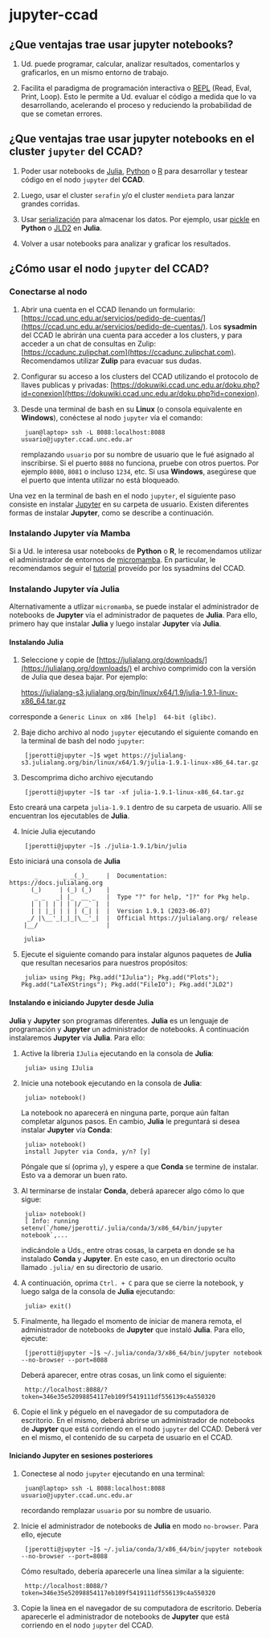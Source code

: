 # jupyter-ccad

## ¿Que ventajas trae usar **jupyter notebooks**?

1. Ud. puede programar, calcular, analizar resultados, comentarlos y graficarlos, en un mismo entorno de trabajo.

2. Facilita el paradigma de programación interactiva o [REPL](https://en.wikipedia.org/wiki/Read%E2%80%93eval%E2%80%93print_loop) (Read, Eval, Print, Loop). Esto le permite a Ud. evaluar el código a medida que lo va desarrollando, acelerando el proceso y reduciendo la probabilidad de que se cometan errores.

## ¿Que ventajas trae usar **jupyter notebooks** en el cluster `jupyter` del CCAD?

1. Poder usar notebooks de [Julia](https://julialang.org/), [Python](https://www.python.org/) o [R](https://www.r-project.org/) para desarrollar y testear código en el nodo `jupyter` del **CCAD**.

2. Luego, usar el cluster `serafin` y/o el cluster `mendieta` para lanzar grandes corridas.

3. Usar [serialización](https://es.wikipedia.org/wiki/Serializaci%C3%B3n) para almacenar los datos. Por ejemplo, usar [pickle](https://docs.python.org/3/library/pickle.html) en **Python** o [JLD2](https://github.com/JuliaIO/JLD2.jl) en **Julia**.

4. Volver a usar notebooks para analizar y graficar los resultados.

## ¿Cómo usar el nodo `jupyter` del CCAD?

### Conectarse al nodo

1. Abrir una cuenta en el CCAD llenando un formulario: [https://ccad.unc.edu.ar/servicios/pedido-de-cuentas/](https://ccad.unc.edu.ar/servicios/pedido-de-cuentas/). Los **sysadmin** del CCAD le abrirán una cuenta para acceder a los clusters, y para acceder a un chat de consultas en Zulip: [https://ccadunc.zulipchat.com](https://ccadunc.zulipchat.com). Recomendamos utilizar **Zulip** para evacuar sus dudas.

2. Configurar su acceso a los clusters del CCAD utilizando el protocolo de llaves publicas y privadas: [https://dokuwiki.ccad.unc.edu.ar/doku.php?id=conexion](https://dokuwiki.ccad.unc.edu.ar/doku.php?id=conexion).

3. Desde una terminal de bash en su **Linux** (o consola equivalente en **Windows**), conéctese al nodo `jupyter` vía el comando:

        juan@laptop> ssh -L 8088:localhost:8088 usuario@jupyter.ccad.unc.edu.ar
        
    remplazando `usuario` por su nombre de usuario que le fué asignado al inscribirse. Si el puerto `8088` no funciona, pruebe con otros puertos. Por ejemplo `8080`, `8081` o incluso `1234`, etc. Si usa **Windows**, asegúrese que el puerto que intenta utilizar no está bloqueado.

Una vez en la terminal de bash en el nodo `jupyter`, el siguiente paso consiste en instalar [Jupyter](https://jupyter.org/) en su carpeta de usuario. Existen diferentes formas de instalar **Jupyter**, como se describe a continuación.
  
### Instalando Jupyter vía Mamba
  
Si a Ud. le interesa usar notebooks de **Python** o **R**, le recomendamos utilizar el administrador de entornos de [micromamba](https://mamba.readthedocs.io/en/latest/user_guide/micromamba.html). En particular, le recomendamos seguir el [tutorial](https://gitlab.com/-/snippets/2527216) proveído por los sysadmins del CCAD.

### Instalando Jupyter vía Julia 

Alternativamente a utlizar `micromamba`, se puede instalar el administrador de notebooks de **Jupyter** vía el administrador de paquetes de **Julia**. Para ello, primero hay que instalar **Julia** y luego instalar **Jupyter** vía **Julia**.

#### Instalando Julia

1. Seleccione y copie de [https://julialang.org/downloads/](https://julialang.org/downloads/) el archivo comprimido con la versión de Julia que desea bajar. Por ejemplo:

    https://julialang-s3.julialang.org/bin/linux/x64/1.9/julia-1.9.1-linux-x86_64.tar.gz

corresponde a `Generic Linux on x86 [help] 	64-bit (glibc)`.

2. Baje dicho archivo al nodo `jupyter` ejecutando el siguiente comando en la terminal de bash del nodo `jupyter`:

        [jperotti@jupyter ~]$ wget https://julialang-s3.julialang.org/bin/linux/x64/1.9/julia-1.9.1-linux-x86_64.tar.gz

3. Descomprima dicho archivo ejecutando

        [jperotti@jupyter ~]$ tar -xf julia-1.9.1-linux-x86_64.tar.gz

Esto creará una carpeta `julia-1.9.1` dentro de su carpeta de usuario. Allí se encuentran los ejecutables de **Julia**.

4. Inicie Julia ejecutando

        [jperotti@jupyter ~]$ ./julia-1.9.1/bin/julia
    
Esto iniciará una consola de **Julia**

           _       _ _(_)_     |  Documentation: https://docs.julialang.org
          (_)     | (_) (_)    |
           _ _   _| |_  __ _   |  Type "?" for help, "]?" for Pkg help.
          | | | | | | |/ _` |  |
          | | |_| | | | (_| |  |  Version 1.9.1 (2023-06-07)
         _/ |\__'_|_|_|\__'_|  |  Official https://julialang.org/ release
        |__/                   |

        julia>
    
5. Ejecute el siguiente comando para instalar algunos paquetes de **Julia** que resultan necesarios para nuestros propósitos:

        julia> using Pkg; Pkg.add("IJulia"); Pkg.add("Plots"); Pkg.add("LaTeXStrings"); Pkg.add("FileIO"); Pkg.add("JLD2")
                
#### Instalando e iniciando Jupyter desde Julia

**Julia** y **Jupyter** son programas diferentes. **Julia** es un lenguaje de programación y **Jupyter** un administrador de notebooks. A continuación instalaremos **Jupyter** vía **Julia**. Para ello:
                
1. Active la libreria `IJulia` ejecutando en la consola de **Julia**:

        julia> using IJulia
        
2. Inicie una notebook ejecutando en la consola de **Julia**:        
        
        julia> notebook()
        
    La notebook no aparecerá en ninguna parte, porque aún faltan completar algunos pasos. En cambio, **Julia** le preguntará si desea instalar **Jupyter** vía **Conda**:
    
        julia> notebook()
        install Jupyter via Conda, y/n? [y]

    Póngale que sí (oprima `y`), y espere a que **Conda** se termine de instalar. Esto va a demorar un buen rato.

2. Al terminarse de instalar **Conda**, deberá aparecer algo cómo lo que sigue:

        julia> notebook()
        [ Info: running setenv(`/home/jperotti/.julia/conda/3/x86_64/bin/jupyter notebook`,...
        
   indicándole a Uds., entre otras cosas, la carpeta en donde se ha instalado **Conda** y **Jupyter**. En este caso, en un directorio oculto llamado `.julia/` en su directorio de usario.

3. A continuación, oprima `Ctrl. + C` para que se cierre la notebook, y luego salga de la consola de **Julia** ejecutando:

        julia> exit()
        
4. Finalmente, ha llegado el momento de iniciar de manera remota, el administrador de notebooks de **Jupyter** que instaló **Julia**. Para ello, ejecute:

        [jperotti@jupyter ~]$ ~/.julia/conda/3/x86_64/bin/jupyter notebook --no-browser --port=8088
        
   Deberá aparecer, entre otras cosas, un link como el siguiente:
   
        http://localhost:8088/?token=346e35e52098854117eb109f5419111df556139c4a550320

5. Copie el link y péguelo en el navegador de su computadora de escritorio. En el mismo, deberá abrirse un administrador de notebooks de **Jupyter** que está corriendo en el nodo `jupyter` del CCAD. Deberá ver en el mismo, el contenido de su carpeta de usuario en el CCAD.

#### Iniciando Jupyter en sesiones posteriores

1. Conectese al nodo `jupyter` ejecutando en una terminal:

        juan@laptop> ssh -L 8088:localhost:8088 usuario@jupyter.ccad.unc.edu.ar
        
    recordando remplazar `usuario` por su nombre de usuario.
   
2. Inicie el administrador de notebooks de **Julia** en modo `no-browser`. Para ello, ejecute

        [jperotti@jupyter ~]$ ~/.julia/conda/3/x86_64/bin/jupyter notebook --no-browser --port=8088
        
    Cómo resultado, debería aparecerle una línea similar a la siguiente:        
    
        http://localhost:8088/?token=346e35e52098854117eb109f5419111df556139c4a550320    
        
3. Copie la linea en el navegador de su computadora de escritorio. Debería aparecerle el administrador de notebooks de **Jupyter** que está corriendo en el nodo `jupyter` del CCAD.
